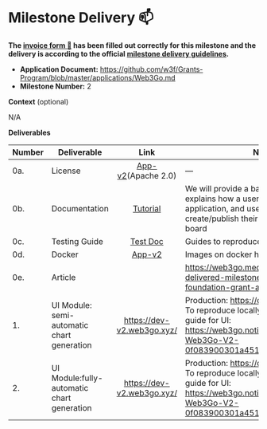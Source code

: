 # Milestone Delivery :mailbox:

**The [invoice form :pencil:](https://docs.google.com/forms/d/e/1FAIpQLSfmNYaoCgrxyhzgoKQ0ynQvnNRoTmgApz9NrMp-hd8mhIiO0A/viewform) has been filled out correctly for this milestone and the delivery is according to the official [milestone delivery guidelines](https://github.com/w3f/Grants-Program/blob/master/docs/milestone-deliverables-guidelines.md).**  

* **Application Document:** https://github.com/w3f/Grants-Program/blob/master/applications/Web3Go.md
* **Milestone Number:**  2

**Context** (optional)

N/A


**Deliverables**

| Number | Deliverable | Link | Notes |
| ------ | ----------- | :------: |----------------- |
| 0a. | License  | [App-v2](https://github.com/web3go-xyz/web3go-xyz-v2/blob/docker-build-for-w3/LICENSE)(Apache 2.0) | — |
| 0b. | Documentation | [Tutorial](https://web3go.notion.site/M2-Delivery-Web3Go-V2-0f083900301a451a8e60042a3755a03a)  | We will provide a basic **tutorial** that explains how a user can signup/signin the application, and use the UI to create/publish their own customized data board|
| 0c. | Testing Guide | [Test Doc](https://web3go.notion.site/M2-Delivery-Web3Go-V2-0f083900301a451a8e60042a3755a03a) | Guides to reproduce the services locally |
| 0d. | Docker  | [App-v2](https://hub.docker.com/layers/web3go/web3go/v2-alpha-0.3/images/sha256-b16a63f497936cf17a8d3f6ab5a6200854f5be957720715e82052b56c936ba99?context=explore)  |  Images on docker hub |
| 0e. | Article |   | https://web3go.medium.com/web3go-delivered-milestone-2-for-our-web3-foundation-grant-a5d03f6f26e1 |
| 1. | UI Module: semi-automatic chart generation | https://dev-v2.web3go.xyz/ | Production: https://dev-v2.web3go.xyz ; To reproduce locally, following the testing guide for UI: https://web3go.notion.site/M2-Delivery-Web3Go-V2-0f083900301a451a8e60042a3755a03a |
| 2. | UI Module:fully-automatic chart generation|https://dev-v2.web3go.xyz/ |  Production: https://dev-v2.web3go.xyz ; To reproduce locally, following the testing guide for UI: https://web3go.notion.site/M2-Delivery-Web3Go-V2-0f083900301a451a8e60042a3755a03a |

